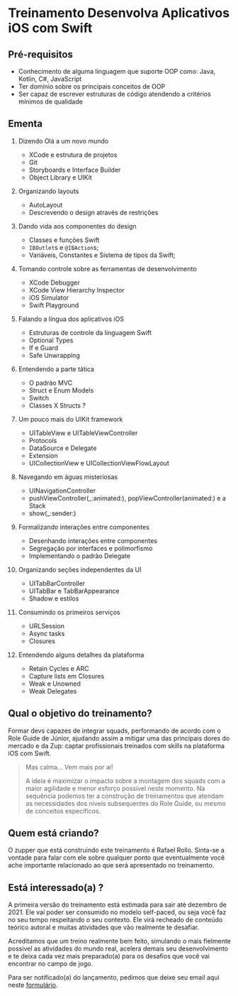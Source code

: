 # Treinamento Desenvolva Aplicativos iOS com Swift

## Pré-requisitos

* Conhecimento de alguma linguagem que suporte OOP como: Java, Kotlin, C#, JavaScript
* Ter domínio sobre os principais conceitos de OOP
* Ser capaz de escrever estruturas de código atendendo a critérios mínimos de qualidade

## Ementa

1. Dizendo Olá a um novo mundo
    - XCode e estrutura de projetos
    - Git
    - Storyboards e Interface Builder 
    - Object Library e UIKit

1. Organizando layouts
    - AutoLayout
    - Descrevendo o design através de restrições

1. Dando vida aos componentes do design
    - Classes e funções Swift
    - `IBOutlet`s e `@IBAction`s;
    - Variáveis, Constantes e Sistema de tipos da Swift; 

1. Tomando controle sobre as ferramentas de desenvolvimento
    - XCode Debugger 
    - XCode View Hierarchy Inspector 
    - iOS Simulator
    - Swift Playground

1. Falando a língua dos aplicativos iOS
    - Estruturas de controle da linguagem Swift
    - Optional Types 
    - If e Guard
    - Safe Unwrapping

1. Entendendo a parte tática
    - O padrão MVC
    - Struct e Enum Models
    - Switch
    - Classes X Structs ? 

1. Um pouco mais do UIKit framework
    - UITableView e UITableViewController
    - Protocols 
    - DataSource e Delegate
    - Extension
    - UICollectionView e UICollectionViewFlowLayout

1. Navegando em águas misteriosas
    - UINavigationController
    - pushViewController(_:animated:), popViewController(animated:) e a Stack
    - show(_:sender:)

1. Formalizando interações entre componentes
    - Desenhando interações entre componentes
    - Segregação por interfaces e polimorfismo
    - Implementando o padrão Delegate

1. Organizando seções independentes da UI
    - UITabBarController
    - UITabBar e TabBarAppearance
    - Shadow e estilos

1. Consumindo os primeiros serviços
    - URLSession
    - Async tasks
    - Closures

1. Entendendo alguns detalhes da plataforma
    - Retain Cycles e ARC
    - Capture lists em Closures 
    - Weak e Unowned
    - Weak Delegates


## Qual o objetivo do treinamento?

Formar devs capazes de integrar squads, performando de acordo com o Role Guide de Júnior, ajudando assim a mitigar uma das principais dores do mercado e da Zup: captar profissionais treinados com skills na plataforma iOS com Swift.

> Mas calma... Vem mais por ai!
>
> A ideia é maximizar o impacto sobre a montagem dos squads com a maior agilidade e menor esforço possível neste momento. Na sequência podemos ter a construção de treinamentos que atendam as necessidades dos níveis subsequentes do Role Guide, ou mesmo de conceitos específicos.

## Quem está criando?

O zupper que está construindo este treinamento é Rafael Rollo. Sinta-se a vontade para falar com ele sobre qualquer ponto que eventualmente você ache importante relacionado ao que será apresentado no treinamento.

## Está interessado(a) ?

A primeira versão do treinamento está estimada para sair até dezembro de 2021. Ele vai poder ser consumido no modelo self-paced, ou seja você faz no seu tempo respeitando o seu contexto. Ele virá recheado de conteúdo teórico autoral e muitas atividades que vão realmente te desafiar. 

Acreditamos que um treino realmente bem feito, simulando o mais fielmente possível as atividades do mundo real, acelera demais seu desenvolvimento e te deixa cada vez mais preparado(a) para os desafios que você vai encontrar no campo de jogo. 

Para ser notificado(a) do lançamento, pedimos que deixe seu email aqui neste [formulário](https://zup1.typeform.com/to/z1Gx4mCy).